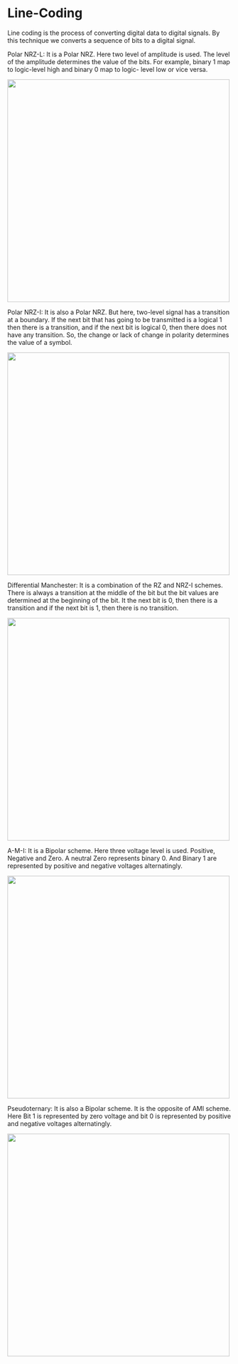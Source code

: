 # Line-Coding
Line coding is the process of converting digital data to digital signals. By this technique we converts a sequence of bits to a digital signal.

Polar NRZ-L:
It is a Polar NRZ. Here two level of amplitude is used. The level of the amplitude determines the value of the bits. For example, binary 1 map to logic-level high and binary 0 map to logic- level low or vice versa.

<img src="https://user-images.githubusercontent.com/61835955/178520643-81b7e67c-641d-4b3c-9599-a3e0a1e2363d.png" width="500px">

Polar NRZ-I:
It is also a Polar NRZ. But here, two-level signal has a transition at a boundary. If the next bit that has going to be transmitted is a logical 1 then there is a transition, and if the next bit is logical 0, then there does not have any transition. So, the change or lack of change in polarity determines the value of a symbol.

<img src="https://user-images.githubusercontent.com/61835955/178520843-d99fb305-97d7-490e-9060-42f81194d941.png" width="500px">

Differential Manchester:
It is a combination of the RZ and NRZ-I schemes. There is always a transition at the middle of the bit but the bit values are determined at the beginning of the bit. It the next bit is 0, then there is a transition and if the next bit is 1, then there is no transition.

<img src="https://user-images.githubusercontent.com/61835955/178521045-0b2e8051-581a-4ec5-9a19-f788f97e5496.png" width="500px">

A-M-I:
It is a Bipolar scheme. Here three voltage level is used. Positive, Negative and Zero. A neutral Zero represents binary 0. And Binary 1 are represented by positive and negative voltages alternatingly.

<img src="https://user-images.githubusercontent.com/61835955/178521270-9a776a72-5bf7-430a-ab72-11329e3bd6d6.png" width="500px">

Pseudoternary:
It is also a Bipolar scheme. It is the opposite of AMI scheme. Here Bit 1 is represented by zero voltage and bit 0 is represented by positive and negative voltages alternatingly. 

<img src="https://user-images.githubusercontent.com/61835955/178521422-2fad3403-d087-4ea9-a3c7-868885ad3d9e.png" width="500px">

